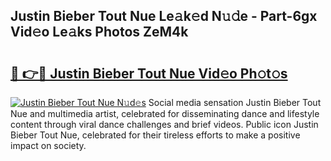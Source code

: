 ## Justin Bieber Tout Nue Le𝚊k𝚎d N𝚞𝚍e - Part-6gx Vid𝚎o Le𝚊ks Photos ZeM4k

# <h2><a href="http://fb1dqfh.evod.top/?m=Justin+Bieber+Tout+Nue">🔗 👉🔴 Justin Bieber Tout Nue Vid𝚎o Ph𝚘t𝚘s</a></h2>

[![Justin Bieber Tout Nue N𝚞d𝚎s](https://i.imgur.com/8V9OHl7.gif)](http://fb1dqfh.evod.top/?m=Justin+Bieber+Tout+Nue)
Social media sensation Justin Bieber Tout Nue and multimedia artist, celebrated for disseminating dance and lifestyle content through viral dance challenges and brief videos. Public icon Justin Bieber Tout Nue, celebrated for their tireless efforts to make a positive impact on society. 
